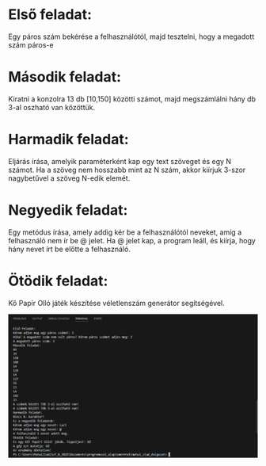<h1>Első feladat:</h1>
<p>Egy páros szám bekérése a felhasználótól, majd
   tesztelni, hogy a megadott szám páros-e</p>

<h1>Második feladat:</h1>
<p>Kiratni a konzolra 13 db [10,150] közötti számot, majd megszámlálni hány db 3-al oszható van közöttük.</p>

<h1>Harmadik feladat:</h1>
<p>Eljárás írása, amelyik paraméterként kap egy text szöveget és egy N számot. Ha a szöveg nem hosszabb mint az N szám, akkor kiírjuk 3-szor nagybetűvel a szöveg N-edik elemét.</p>

<h1>Negyedik feladat:</h1>
<p>Egy metódus írása, amely addig kér be a felhasználótól neveket, amíg a felhasználó nem ír be @ jelet. Ha @ jelet kap, a program leáll, és kiírja, hogy hány nevet írt be előtte a felhasználó.</p>

<h1>Ötödik feladat:</h1>
<p>Kő Papír Olló játék készítése véletlenszám generátor segítségével.</p>

![Kép a feladat megoldásáról](/eredmeny.PNG)